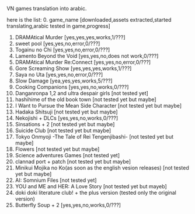 VN games translation into arabic.

here is the list:
0. game_name [downloaded,assets extracted,started translating,arabic tested in game,progress] 
1. DRAMAtical Murder [yes,yes,yes,works,1/???] 
2. sweet pool [yes,yes,no,error,0/???]
3. Togainu no Chi  [yes,yes,no,error,0/???]
4. Lamento Beyond the Void [yes,yes,no,does not work,0/???]
5. DRAMAtical Murder Re:Connect [yes,yes,no,error,0/???]
6. Gore Screaming Show [yes,yes,yes,works,1/???] 
7. Saya no Uta [yes,yes,no,error,0/???]
8. Slow Damage [yea,yes,yes,works,5/???]
9. Cooking Companions [yes,yes,no,works,0/???]
10. Danganronpa 1,2 and ultra despair girls [not tested yet]
11. hashihime of the old book town [not tested yet but maybe]
12. I Want to Pursue the Mean Side Character [not tested yet but maybe]
13. Hadaka Shitsuji [not tested yet but maybe]
14. Nekojishi + DLCs [yes,yes,no,works,0/???]
15. Sinsations + 2 [not tested yet but maybe]
16. Suicide Club [not tested yet but maybe]
17. Tokyo Onmyoji -The Tale of Rei Tengenjibashi- [not tested yet but maybe]
18. Flowers [not tested yet but maybe]
19. Science adventures Games [not tested yet]
20. clannad port + patch [not tested yet but maybe]
21. Minikui Mojika no Ko(as soon as the english vesion releases) [not tested yet but maybe]
22. AI: Somnium Files [not tested yet]
23. YOU and ME and HER: A Love Story [not tested yet but mayeb]
24. doki doki literature club! + the plus version (tested only the original version)
25. Butterfly Soup + 2 [yes,yes,no,works,0/???]
